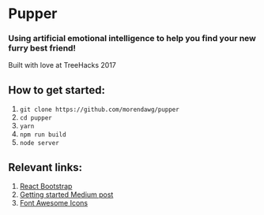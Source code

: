 # Pupper
### Using artificial emotional intelligence to help you find your new furry best friend!

Built with love at TreeHacks 2017

## How to get started:

1. `git clone https://github.com/morendawg/pupper`
2. `cd pupper`
3. `yarn`
4. `npm run build`
5. `node server`

## Relevant links:

1. [React Bootstrap](https://react-bootstrap.github.io/components.html)
2. [Getting started Medium post](https://medium.com/@patriciolpezjuri/using-create-react-app-with-react-router-express-js-8fa658bf892d#.ttdaxnbky)
3. [Font Awesome Icons](https://github.com/danawoodman/react-fontawesome)
